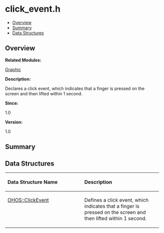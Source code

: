 # click\_event.h<a name="EN-US_TOPIC_0000001055358072"></a>

-   [Overview](#section1267248433165626)
-   [Summary](#section1881855666165626)
-   [Data Structures](#nested-classes)

## **Overview**<a name="section1267248433165626"></a>

**Related Modules:**

[Graphic](graphic.md)

**Description:**

Declares a click event, which indicates that a finger is pressed on the screen and then lifted within 1 second. 

**Since:**

1.0

**Version:**

1.0

## **Summary**<a name="section1881855666165626"></a>

## Data Structures<a name="nested-classes"></a>

<a name="table933844028165626"></a>
<table><thead align="left"><tr id="row941413854165626"><th class="cellrowborder" valign="top" width="50%" id="mcps1.1.3.1.1"><p id="p1551154658165626"><a name="p1551154658165626"></a><a name="p1551154658165626"></a>Data Structure Name</p>
</th>
<th class="cellrowborder" valign="top" width="50%" id="mcps1.1.3.1.2"><p id="p392563937165626"><a name="p392563937165626"></a><a name="p392563937165626"></a>Description</p>
</th>
</tr>
</thead>
<tbody><tr id="row1425529240165626"><td class="cellrowborder" valign="top" width="50%" headers="mcps1.1.3.1.1 "><p id="p1020802803165626"><a name="p1020802803165626"></a><a name="p1020802803165626"></a><a href="ohos-clickevent.md">OHOS::ClickEvent</a></p>
</td>
<td class="cellrowborder" valign="top" width="50%" headers="mcps1.1.3.1.2 "><p id="p1652628661165626"><a name="p1652628661165626"></a><a name="p1652628661165626"></a>Defines a click event, which indicates that a finger is pressed on the screen and then lifted within 1 second. </p>
</td>
</tr>
</tbody>
</table>

